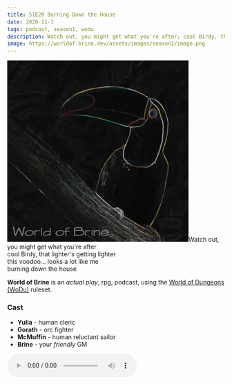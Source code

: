 ```yaml
---
title: S1E20 Burning Down the House
date: 2020-11-1
tags: podcast, season1, wodu
description: Watch out, you might get what you're after; cool Birdy, that lighter's getting lighter; this voodoo... looks a lot like me
image: https://worldof.brine.dev/assets/images/season1/image.png
---
```


![thumb](assets/images/season1/image.png)Watch out, you might get what you're after<br>
cool Birdy, that lighter's getting lighter<br>
this voodoo... looks a lot like me<br>
burning down the house

**World of Brine** is an _actual play_, rpg, podcast, using the [World of Dungeons (WoDu)](http://www.onesevendesign.com/dw/world_of_dungeons_1979.pdf) ruleset.

<break>

### Cast
- **Yulia** - human cleric
- **Gorath** - orc fighter
- **McMuffin** - human reluctant sailor
- **Brine** - your _friendly_ GM

<audio controls src="https://archive.org/download/s1e9-cloud_city/s1e19-closet_full_of_skeletons.mp3"></audio>
